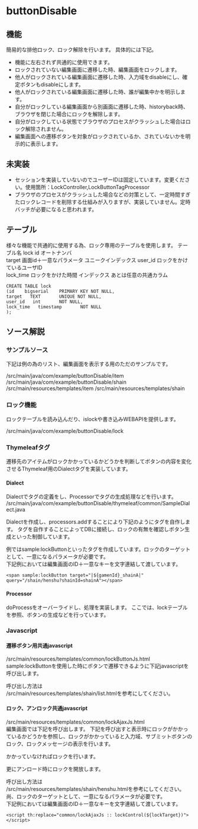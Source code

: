 # buttonDisable
## 機能
簡易的な排他ロック、ロック解除を行います。
具体的には下記。
- 機能に左右されず共通的に使用できます。
- ロックされていない編集画面に遷移した時、編集画面をロックします。
- 他人がロックされている編集画面に遷移した時、入力域をdisableにし、確定ボタンもdisableにします。
- 他人がロックされている編集画面に遷移した時、誰が編集中かを明示します。
- 自分がロックしている編集画面から別画面に遷移した時、historyback時、ブラウザを閉じた場合にロックを解除します。
- 自分がロックしている状態でブラウザのプロセスがクラッシュした場合はロック解除されません。
- 編集画面への遷移ボタンを対象がロックされているか、されていないかを明示的に表示します。
## 未実装
- セッションを実装していないのでユーザーIDは固定しています。変更ください。使用箇所：LockController,LockButtonTagProcessor
- ブラウザのプロセスがクラッシュした場合などの対策として、一定時間すぎたロックレコードを削除する仕組みが入りますが、実装していません。定時バッチが必要になると思われます。
## テーブル
様々な機能で共通的に使用する為、ロック専用のテーブルを使用します。
テーブル名 lock
id オートナンバ			
target 画面id＋一意なパラメータ ユニークインデックス
user_id ロックをかけているユーザID			
lock_time ロックをかけた時間 インデックス
あとは任意の共通カラム		

```
CREATE TABLE lock
(id    bigserial    PRIMARY KEY NOT NULL,
target   TEXT       UNIQUE NOT NULL,
user_id   int       NOT NULL,
lock_time   timestamp       NOT NULL
);
```

## ソース解説
### サンプルソース
下記は例の為のリスト、編集画面を表示する用のただのサンプルです。

/src/main/java/com/example/buttonDisable/item
/src/main/java/com/example/buttonDisable/shain
/src/main/resources/templates/item
/src/main/resources/templates/shain
### ロック機能
ロックテーブルを読み込んだり、islockや書き込みWEBAPIを提供します。

/src/main/java/com/example/buttonDisable/lock
### Thymeleafタグ
遷移先のアイテムがロックかかっているかどうかを判断してボタンの内容を変化させるThymeleaf用のDialectタグを実装しています。
#### Dialect
Dialectでタグの定義をし、Processorでタグの生成処理などを行います。
/src/main/java/com/example/buttonDisable/thymeleaf/common/SampleDialect.java

Dialectを作成し、processors.addすることにより下記のようにタグを自作します。
タグを自作することによってDBに接続し、ロックの有無を確認しボタン生成といった制御しています。

例ではsample:lockButtonといったタグを作成しています。ロックのターゲットとして、一意になるパラメータが必要です。<br>
下記例においては編集画面のID＋一意なキーを文字連結して渡しています。
```
<span sample:lockButton target="|${gamenId}_shainA|" query="/shain/henshu?shainId=shainA"></span>
```
#### Processor
doProcessをオーバーライドし、処理を実装します。
ここでは、lockテーブルを参照、ボタンの生成などを行っています。
### Javascript
#### 遷移ボタン用共通javascript
/src/main/resources/templates/common/lockButtonJs.html<br>
sample:lockButtonを使用した時にボタンで遷移できるように下記javascriptを呼び出します。

呼び出し方法は<br>
/src/main/resources/templates/shain/list.htmlを参考にしてください。
#### ロック、アンロック共通javascript
/src/main/resources/templates/common/lockAjaxJs.html<br>
編集画面では下記を呼び出します。
下記を呼び出すと表示時にロックがかかっているかどうかを参照し、ロックがかかっていると入力域、サブミットボタンのロック、ロックメッセージの表示を行います。

かかっていなければロックを行います。

更にアンロード時にロックを開放します。

呼び出し方法は<br>
/src/main/resources/templates/shain/henshu.htmlを参考にしてください。
尚、ロックのターゲットとして、一意になるパラメータが必要です。<br>
下記例においては編集画面のID＋一意なキーを文字連結して渡しています。
```
<script th:replace="common/lockAjaxJs :: lockControl(${lockTarget})"></script>
```